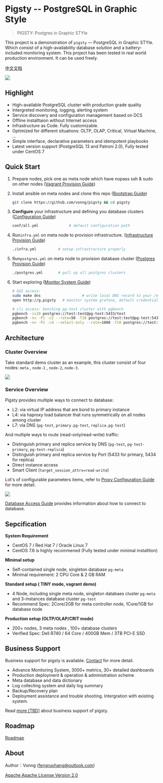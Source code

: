 # Pigsty -- PostgreSQL in Graphic Style

> PIGSTY: Postgres in Graphic STYle

This project is a demonstration of `pigsty` — PostgreSQL in Graphic STYle. Which consist of a high-availability database solution and a battery-included monitoring system. This project has been tested in real world production environment. It can be used freely.

[中文文档](doc/README_CN.md)

![](doc/img/logo-small.jpg)

## Highlight

* High-available PostgreSQL cluster with production grade quality
* Intergreted monitoring, logging, alerting system
* Service discovery and configuration management based on DCS
* Offline installtaion without Internet access
* Infrastructure as Code. Fully customizable. 
* Optimized for different situations: OLTP, OLAP, Critical, Virtual Machine, ...
* Simple interface, declarative parameters and idempotent playbooks
* Latest version support (PostgreSQL 13 and Patroni 2.0), Fully tested under CentOS 7



## Quick Start

1. Prepare nodes, pick one as meta node which have nopass ssh & sudo on other nodes ([Vagrant Provision Guide](doc/vagrant-provision.md))
2. Install ansible on meta nodes and clone this repo ([Bootstrap Guide](doc/bootstrap.md))
   
   ```bash
   git clone https://github.com/vonng/pigsty && cd pigsty 
   ```

3. **Configure** your infrastructure and defining you database clusters ([Configuration Guide](doc/configuration.md))

   ```bash
   conf/all.yml				 # default configuration path
   ```


4. Run`infra.yml` on meta node to provision infrastructure. ([Infrastructure Provision Guide](doc/infra-provision.md))

   ```bash
   ./infra.yml          # setup infrastructure properly
   ```
   
5. Run`postgres.yml` on meta node to provision database cluster ([Postgres Provision Guide](doc/postgres-provision.md))

   ```bash
   ./postgres.yml       # pull up all postgres clusters  
   ```

6. Start exploring ([Monitor System Guide](doc/monitor-system.md))

   ```bash
   # GUI access:
   sudo make dns				   # write local DNS record to your /etc/hosts, sudo required
   open http://g.pigsty   # monitor system grafana, default credential: admin:admin

   # cli access: benching pg-test cluster with pgbench
   pgbench -is10 postgres://test:test@pg-test:5433/test						                          # init
   pgbench -nv -P1 -c2 --rate=50 -T10 postgres://test:test@pg-test:5433/test	                # primary
   pgbench -nv -P1 -c4 --select-only --rate=1000 -T10 postgres://test:test@pg-test:5434/test # replica
   ```
   



## Architecture

### Cluster Overview

Take standard demo cluster as an example, this cluster consist of four nodes: `meta` , `node-1` , `node-2`, `node-3`. 

![](doc/img/arch.png)

### Service Overview

Pigsty provides multiple ways to connect to database:

* L2: via virtual IP address that are bond to primary instance
* L4: via haproxy load balancer that runs symmetrically on all nodes among cluster
* L7: via DNS (`pg-test`, `primary.pg-test`, `replica.pg-test`)

And multiple ways to route (read-only/read-write) traffic:

* Distinguish primary and replica service by DNS  (`pg-test`, `pg-test-primary`, `pg-test-replica`)
* Distinguish primary and replica service by Port (5433 for primary, 5434 for replica)
* Direct instance access
* Smart Client (`target_session_attrs=read-write`)

Lot's of configurable parameters items, refer to [Proxy Configuration Guide](doc/proxy-configuration.md) for more detail.

![](doc/img/proxy.png)

[Database Access Guide](doc/database-access.md) provides information about how to connect to database.



## Sepcification

**System Requirement**

* CentOS 7 / Red Hat 7 / Oracle Linux 7
* CentOS 7.6 is highly recommened (Fully tested under minimal installtion)

**Minimal setup**

* Self-contained single node, singleton database `pg-meta`
* Minimal requirement: 2 CPU Core & 2 GB RAM

**Standard setup ( TINY mode, vagrant demo)**

* 4 Node, including single meta node, singleton databaes cluster `pg-meta` and 3-instances database cluster `pg-test`
* Recommend Spec: 2Core/2GB for meta controller node, 1Core/1GB for database node 

**Production setup (OLTP/OLAP/CRIT mode)**

* 200+ nodes,  3 meta nodes , 100+ database clusters
* Verified Spec: Dell R740 / 64 Core / 400GB Mem / 3TB PCI-E SSD





## Business Support

Business support for pigsty is available. [Contact](mailto:fengruohang@outlook.com) for more detail.

* Advance Monitoring System, 3000+ metrics, 30+ detailed dashboards
* Production  deployment & operation & administration scheme
* Meta database and data dictionary
* Log collecting system and daily log summary
* Backup/Recovery plan
* Deployment assistance and trouble shooting. Intergration with existing system.

Read [more [TBD]](doc/enterprise.md) about business support of pigsty.



## Roadmap

[Roadmap](doc/roadmap.md)



## About

Author：Vonng ([fengruohang@outlook.com](mailto:fengruohang@outlook.com))

[Apache Apache License Version 2.0](LICENSE)

